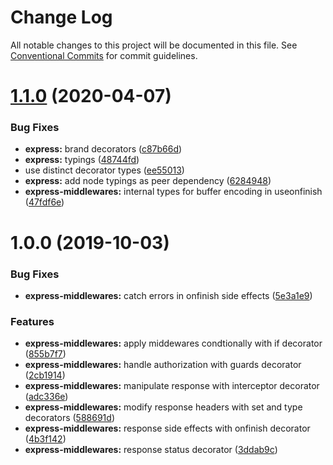 # Change Log

All notable changes to this project will be documented in this file.
See [Conventional Commits](https://conventionalcommits.org) for commit guidelines.

# [1.1.0](https://github.com/jeremyben/reflet/tree/master/express-middlewares/compare/@reflet/express-middlewares@1.0.0...@reflet/express-middlewares@1.1.0) (2020-04-07)


### Bug Fixes

* **express:** brand decorators ([c87b66d](https://github.com/jeremyben/reflet/tree/master/express-middlewares/commit/c87b66d))
* **express:** typings ([48744fd](https://github.com/jeremyben/reflet/tree/master/express-middlewares/commit/48744fd))
* use distinct decorator types ([ee55013](https://github.com/jeremyben/reflet/tree/master/express-middlewares/commit/ee55013))
* **express:** add node typings as peer dependency ([6284948](https://github.com/jeremyben/reflet/tree/master/express-middlewares/commit/6284948))
* **express-middlewares:** internal types for buffer encoding in useonfinish ([47fdf6e](https://github.com/jeremyben/reflet/tree/master/express-middlewares/commit/47fdf6e))





# 1.0.0 (2019-10-03)


### Bug Fixes

* **express-middlewares:** catch errors in onfinish side effects ([5e3a1e9](https://github.com/jeremyben/reflet/tree/master/express-middlewares/commit/5e3a1e9))


### Features

* **express-middlewares:** apply middewares condtionally with if decorator ([855b7f7](https://github.com/jeremyben/reflet/tree/master/express-middlewares/commit/855b7f7))
* **express-middlewares:** handle authorization with guards decorator ([2cb1914](https://github.com/jeremyben/reflet/tree/master/express-middlewares/commit/2cb1914))
* **express-middlewares:** manipulate response with interceptor decorator ([adc336e](https://github.com/jeremyben/reflet/tree/master/express-middlewares/commit/adc336e))
* **express-middlewares:** modify response headers with set and type decorators ([588691d](https://github.com/jeremyben/reflet/tree/master/express-middlewares/commit/588691d))
* **express-middlewares:** response side effects with onfinish decorator ([4b3f142](https://github.com/jeremyben/reflet/tree/master/express-middlewares/commit/4b3f142))
* **express-middlewares:** response status decorator ([3ddab9c](https://github.com/jeremyben/reflet/tree/master/express-middlewares/commit/3ddab9c))
